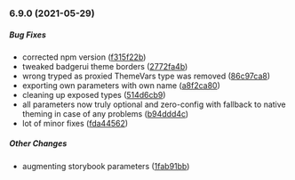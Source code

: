 ### 6.9.0 (2021-05-29)

##### Bug Fixes

*  corrected npm version ([f315f22b](https://github.com/IgorSzyporyn/storybook-facelift/commit/f315f22b110dee36d910ef3ef7a6ea76bf968171))
*  tweaked badgerui theme borders ([2772fa4b](https://github.com/IgorSzyporyn/storybook-facelift/commit/2772fa4bf377144a9d685ef71d4d253ab972775d))
*  wrong tryped as proxied ThemeVars type was removed ([86c97ca8](https://github.com/IgorSzyporyn/storybook-facelift/commit/86c97ca82c4ec8aad416113d8617408973107bb4))
*  exporting own parameters with own name ([a8f2ca80](https://github.com/IgorSzyporyn/storybook-facelift/commit/a8f2ca80c6d093f8c334a79283b6dbf15bb2a69b))
*  cleaning up exposed types ([514d6cb9](https://github.com/IgorSzyporyn/storybook-facelift/commit/514d6cb9cc5904ad887fa4e5623e7771e308629c))
*  all parameters now truly optional and zero-config with fallback to native theming in case of any problems ([b94ddd4c](https://github.com/IgorSzyporyn/storybook-facelift/commit/b94ddd4c6a80604d91436954c85d5636f759dfe5))
*  lot of minor fixes ([fda44562](https://github.com/IgorSzyporyn/storybook-facelift/commit/fda44562fbddf55f6ebcc97ddbba511f9c4d17e7))

##### Other Changes

*  augmenting storybook parameters ([1fab91bb](https://github.com/IgorSzyporyn/storybook-facelift/commit/1fab91bb3e6d45cc0fe8207fa01a59fefcbded4c))

